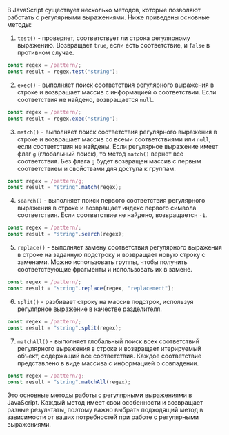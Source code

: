 В JavaScript существует несколько методов, которые позволяют работать с регулярными выражениями. Ниже приведены основные методы:

1. `test()` - проверяет, соответствует ли строка регулярному выражению. Возвращает `true`, если есть соответствие, и `false` в противном случае.
```javascript
const regex = /pattern/;
const result = regex.test("string");
```

2. `exec()` - выполняет поиск соответствия регулярного выражения в строке и возвращает массив с информацией о соответствии. Если соответствия не найдено, возвращается `null`.
```javascript
const regex = /pattern/;
const result = regex.exec("string");
```

3. `match()` - выполняет поиск соответствия регулярного выражения в строке и возвращает массив со всеми соответствиями или `null`, если соответствия не найдены. Если регулярное выражение имеет флаг `g` (глобальный поиск), то метод `match()` вернет все соответствия. Без флага `g` будет возвращен массив с первым соответствием и свойствами для доступа к группам.
```javascript
const regex = /pattern/g;
const result = "string".match(regex);
```

4. `search()` - выполняет поиск первого соответствия регулярного выражения в строке и возвращает индекс первого символа соответствия. Если соответствие не найдено, возвращается `-1`.
```javascript
const regex = /pattern/;
const result = "string".search(regex);
```

5. `replace()` - выполняет замену соответствия регулярного выражения в строке на заданную подстроку и возвращает новую строку с заменами. Можно использовать группы, чтобы получить соответствующие фрагменты и использовать их в замене.
```javascript
const regex = /pattern/;
const result = "string".replace(regex, "replacement");
```

6. `split()` - разбивает строку на массив подстрок, используя регулярное выражение в качестве разделителя.
```javascript
const regex = /pattern/;
const result = "string".split(regex);
```

7. `matchAll()` - выполняет глобальный поиск всех соответствий регулярного выражения в строке и возвращает итерируемый объект, содержащий все соответствия. Каждое соответствие представлено в виде массива с информацией о совпадении.
```javascript
const regex = /pattern/g;
const result = "string".matchAll(regex);
```

Это основные методы работы с регулярными выражениями в JavaScript. Каждый метод имеет свои особенности и возвращает разные результаты, поэтому важно выбрать подходящий метод в зависимости от ваших потребностей при работе с регулярными выражениями.